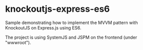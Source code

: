 # knockoutjs-express-es6
Sample demonstrating how to implement the MVVM pattern with KnockoutJS on Express.js using ES6.

The project is using SystemJS and JSPM on the frontend (under "wwwroot").
